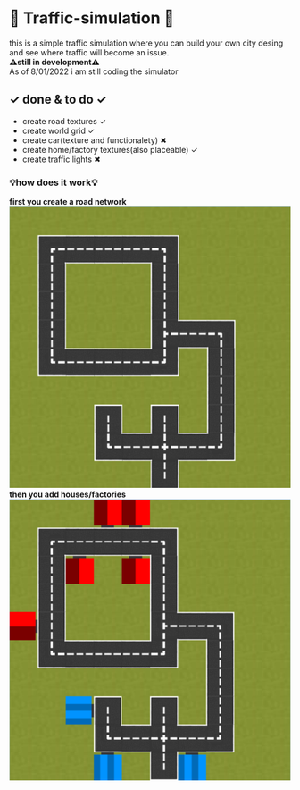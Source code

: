 # 🚦 Traffic-simulation 🚦
this is a simple traffic simulation where you can build your own city desing and see where traffic will become an issue. 
<br />
**⚠still in development⚠**
<br />
As of 8/01/2022 i am still coding the simulator


 ## **✓  done & to do  ✓**
- create road textures ✓
- create world grid ✓
- create car(texture and functionalety) ✖
- create home/factory textures(also placeable) ✓
- create traffic lights ✖


### 💡how does it work💡
**first you create a road network** <br />
![image of road network](https://github.com/MatthiasMorsa/Traffic-simulation/blob/master/readmePNG/RoadNetwork.PNG?raw=true)<br />
**then you add houses/factories** <br />
![image of road network](https://github.com/MatthiasMorsa/Traffic-simulation/blob/master/readmePNG/HousesAndFactories.PNG?raw=true)
